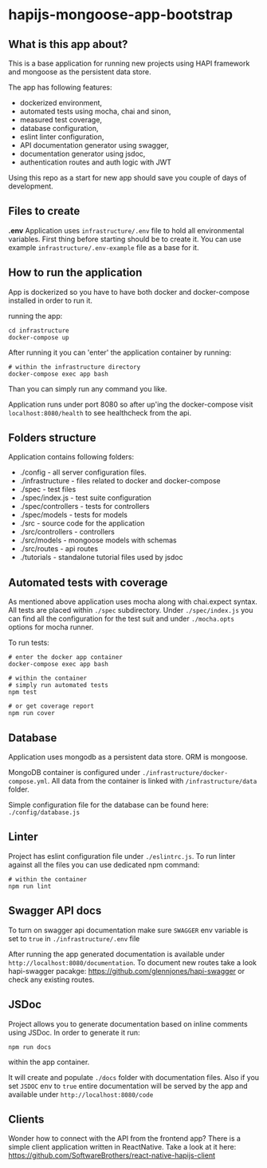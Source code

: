# hapijs-mongoose-app-bootstrap

## What is this app about?

This is a base application for running new projects using HAPI framework and mongoose as the persistent data store.

The app has following features:

- dockerized environment,
- automated tests using mocha, chai and sinon,
- measured test coverage,
- database configuration,
- eslint linter configuration,
- API documentation generator using swagger,
- documentation generator using jsdoc,
- authentication routes and auth logic with JWT

Using this repo as a start for new app should save you couple of days of development.

## Files to create

**.env**
Application uses `infrastructure/.env` file to hold all environmental variables. First thing before starting should be to create it. You can use example `infrastructure/.env-example` file as a base for it.

## How to run the application

App is dockerized so you have to have both docker and docker-compose installed in order to run it.

running the app:
```
cd infrastructure
docker-compose up
```

After running it you can 'enter' the application container by running:

```
# within the infrastructure directory
docker-compose exec app bash
```

Than you can simply run any command you like.

Application runs under port 8080 so after up'ing the docker-compose visit `localhost:8080/health` to see healthcheck from the api.

## Folders structure

Application contains following folders:

- ./config - all server configuration files.
- ./infrastructure - files related to docker and docker-compose
- ./spec - test files
- ./spec/index.js - test suite configuration
- ./spec/controllers - tests for controllers
- ./spec/models - tests for models
- ./src - source code for the application
- ./src/controllers - controllers
- ./src/models - mongoose models with schemas
- ./src/routes - api routes
- ./tutorials - standalone tutorial files used by jsdoc

## Automated tests with coverage

As mentioned above application uses mocha along with chai.expect syntax. All tests are placed within `./spec` subdirectory. Under `./spec/index.js` you can find all the configuration for the test suit and under `./mocha.opts` options for mocha runner.

To run tests:
```
# enter the docker app container
docker-compose exec app bash

# within the container
# simply run automated tests
npm test

# or get coverage report
npm run cover
```

## Database

Application uses mongodb as a persistent data store. ORM is mongoose. 

MongoDB container is configured under `./infrastructure/docker-compose.yml`. All data from the container is linked with `/infrastructure/data` folder.

Simple configuration file for the database can be found here: `./config/database.js`

## Linter

Project has eslint configuration file under `./eslintrc.js`. To run linter against all the files you can use dedicated npm command:

```
# within the container
npm run lint
```

## Swagger API docs

To turn on swagger api documentation make sure `SWAGGER` env variable is set to `true` in `./infrastructure/.env` file

After running the app generated documentation is available under `http://localhost:8080/documentation`. To document new routes take a look hapi-swagger pacakge: https://github.com/glennjones/hapi-swagger or check any existing routes.

## JSDoc

Project allows you to generate documentation based on inline comments using JSDoc. In order to generate it run:

```
npm run docs
```

within the app container.

It will create and populate `./docs` folder with documentation files.
Also if you set `JSDOC` env to `true` entire documentation will be served by the app and available under `http://localhost:8080/code`

## Clients

Wonder how to connect with the API from the frontend app? There is a simple client application written in ReactNative. Take a look at it here: https://github.com/SoftwareBrothers/react-native-hapijs-client
